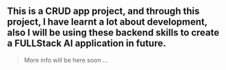 ## This is a CRUD app project, and through this project, I have learnt a lot about development, also I will be using these backend skills to create a FULLStack AI application in future.

> More info will be here soon ... 
